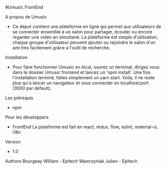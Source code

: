 #Umusic FrontEnd

A propos de Umusic
 - Ce dépot contient une plateforme en ligne qui permet aux utilisateurs de se connecter ensemble à un salon pour partager, écouter ou encore regarder une vidéo en simultané.
La plateforme est simple d'utilisation, chaque groupe d'utilisateur peuvent ajouter ou rejoindre le salon d'un ami très facilement grâce a l'outil de recherche.

Installation
 - Pour faire fonctionner Umusic en local, ouvrez un terminal, dirigez vous dans le dossier Umusic frontend et lancez un 'npm install'. Une fois l'installation terminé, faites simplement un yarn start. Voila, il ne reste plus qu'a lancer un navigateur et vous connecter en localhost:port (3000 par défault).

Les prérequis
 - npm

Pour les développers
 - FrontEnd
	La plateforme est fait en react, redux, flow, eslint, material-ui, i18n	

Version
 - 1.0

Authors
Bourgeay William - Epitech
Wawrzyniak Julien - Epitech
